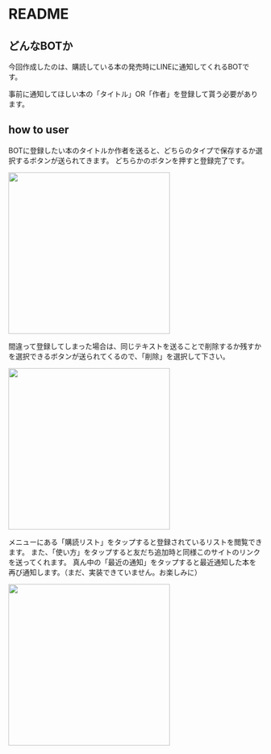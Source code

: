 # README

## どんなBOTか
今回作成したのは、購読している本の発売時にLINEに通知してくれるBOTです。

事前に通知してほしい本の「タイトル」OR「作者」を登録して貰う必要があります。

## how to user

BOTに登録したい本のタイトルか作者を送ると、どちらのタイプで保存するか選択するボタンが送られてきます。
どちらかのボタンを押すと登録完了です。

<img src="https://user-images.githubusercontent.com/23740172/33936429-d09cde84-e042-11e7-8341-43f309e962d3.jpg" width="320px">

間違って登録してしまった場合は、同じテキストを送ることで削除するか残すかを選択できるボタンが送られてくるので、「削除」を選択して下さい。

<img src="https://user-images.githubusercontent.com/23740172/33936757-f8e451dc-e043-11e7-91c5-5f14c8d27f68.jpg" width="320px">


メニューにある「購読リスト」をタップすると登録されているリストを閲覧できます。
また、「使い方」をタップすると友だち追加時と同様このサイトのリンクを送ってくれます。
真ん中の「最近の通知」をタップすると最近通知した本を再び通知します。（まだ、実装できていません。お楽しみに）

<img src="https://user-images.githubusercontent.com/23740172/33936888-8af85078-e044-11e7-9466-15aa1bfd39b3.jpg" width="320px">
